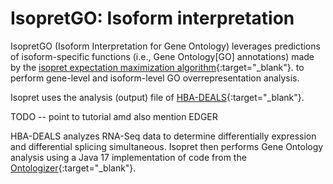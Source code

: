 # IsopretGO: Isoform interpretation

IsopretGO (Isoform Interpretation for Gene Ontology) leverages predictions of isoform-specific functions (i.e., Gene Ontology[GO] annotations)
made by the [isopret expectation maximization algorithm](https://pubmed.ncbi.nlm.nih.gov/36929917/){:target="\_blank"}.
to perform gene-level  and isoform-level GO overrepresentation analysis.




Isopret uses the analysis (output) file of
[HBA-DEALS](https://pubmed.ncbi.nlm.nih.gov/32660516/){:target="_blank"}.

TODO -- point to tutorial amd also mention EDGER

HBA-DEALS
analyzes RNA-Seq data to determine differentially expression and differential
splicing simultaneous. Isopret then performs
Gene Ontology analysis using a Java 17 implementation of code from
the [Ontologizer](https://pubmed.ncbi.nlm.nih.gov/18511468/){:target="_blank"}.



